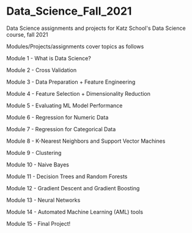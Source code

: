 # Data_Science_Fall_2021
Data Science assignments and projects for Katz School's Data Science course, fall 2021

Modules/Projects/assignments cover topics as follows

Module 1 - What is Data Science?

Module 2 - Cross Validation

Module 3 - Data Preparation + Feature Engineering

Module 4 - Feature Selection + Dimensionality Reduction

Module 5 - Evaluating ML Model Performance

Module 6 - Regression for Numeric Data

Module 7 - Regression for Categorical Data

Module 8 - K-Nearest Neighbors and Support Vector Machines

Module 9 - Clustering

Module 10 - Naive Bayes

Module 11 - Decision Trees and Random Forests

Module 12 - Gradient Descent and Gradient Boosting

Module 13 - Neural Networks

Module 14 - Automated Machine Learning (AML) tools

Module 15 - Final Project!
